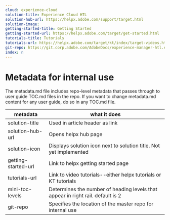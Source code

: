 ```yaml
---
cloud: experience-cloud
solution-title: Experience Cloud HTL
solution-hub-url: https://helpx.adobe.com/support/target.html
solution-image: 
getting-started-title: Getting Started
getting-started-url: https://helpx.adobe.com/target/get-started.html
tutorials-title: Tutorials
tutorials-url: https://helpx.adobe.com/target/kt/index/target-videos.html
git-repo: https://git.corp.adobe.com/AdobeDocs/experience-manager-htl.en
index: n
---
```


# Metadata for internal use

The metadata.md file includes repo-level metadata that passes through to user guide TOC.md files in the repo. If you want to change metadata.md content for any user guide, do so in any TOC.md file.

| metadata | what it does |
|--- |--- |
| solution-title | Used in article header as link |
| solution-hub-url | Opens helpx hub page |
| solution-icon | Displays solution icon next to solution title. Not yet implemented |
| getting-started-url | Link to helpx getting started page |
| tutorials-url | Link to video tutorials--either helpx tutorials or KT tutorials |
| mini-toc-levels | Determines the number of heading levels that appear in right rail. default is 2 |
| git-repo | Specifies the location of the master repo for internal use |
